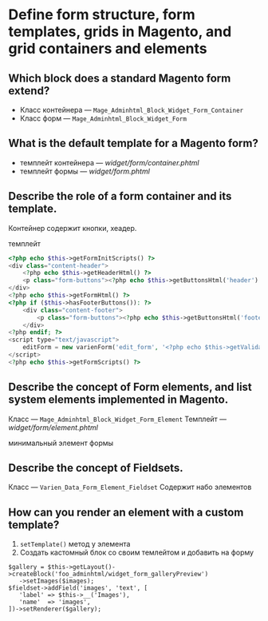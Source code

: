 # Define form structure, form templates, grids in Magento, and grid containers and elements

## Which block does a standard Magento form extend?

  * Класс контейнера — `Mage_Adminhtml_Block_Widget_Form_Container`
  * Класс форм — `Mage_Adminhtml_Block_Widget_Form`

## What is the default template for a Magento form?

  * темплейт контейнера — *widget/form/container.phtml*
  * темплейт формы — *widget/form.phtml*

## Describe the role of a form container and its template.

Контейнер содержит кнопки, хеадер.

темплейт
```php
<?php echo $this->getFormInitScripts() ?>
<div class="content-header">
    <?php echo $this->getHeaderHtml() ?>
    <p class="form-buttons"><?php echo $this->getButtonsHtml('header') ?></p>
</div>
<?php echo $this->getFormHtml() ?>
<?php if ($this->hasFooterButtons()): ?>
    <div class="content-footer">
        <p class="form-buttons"><?php echo $this->getButtonsHtml('footer') ?></p>
    </div>
<?php endif; ?>
<script type="text/javascript">
    editForm = new varienForm('edit_form', '<?php echo $this->getValidationUrl() ?>');
</script>
<?php echo $this->getFormScripts() ?>
```

## Describe the concept of Form elements, and list system elements implemented in Magento.

Класс — `Mage_Adminhtml_Block_Widget_Form_Element`
Темплейт — *widget/form/element.phtml*

минимальный элемент формы

## Describe the concept of Fieldsets.

Класс — `Varien_Data_Form_Element_Fieldset`
Содержит набо элементов

## How can you render an element with a custom template?

 1. `setTemplate()` метод у элемента
 2. Создать кастомный блок со своим темлейтом и добавить на форму
 ```
 $gallery = $this->getLayout()->createBlock('foo_adminhtml/widget_form_galleryPreview')
    ->setImages($images);
$fieldset->addField('images', 'text', [
    'label' => $this->__('Images'),
    'name'  => 'images',
])->setRenderer($gallery);
 ```
